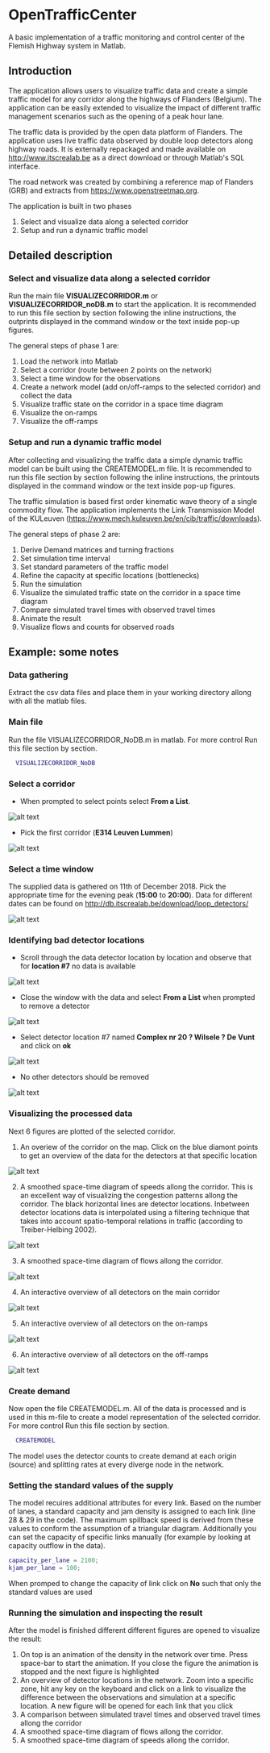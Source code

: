 # OpenTrafficCenter

A basic implementation of a traffic monitoring and control center of the Flemish Highway system in Matlab.


## Introduction

The application allows users to visualize traffic data and create a simple traffic model for any corridor along the highways of Flanders (Belgium). The application can be easily extended to visualize the impact of different traffic management scenarios such as the opening of a peak hour lane.

The traffic data is provided by the open data platform of Flanders.
The application uses live traffic data observed by double loop detectors along highway roads. 
It is externally repackaged and made available on http://www.itscrealab.be as a direct download or through Matlab's SQL interface.

The road network was created by combining a reference map of Flanders (GRB) and extracts from https://www.openstreetmap.org.

The application is built in two phases

1)	Select and visualize data along a selected corridor
2)	Setup and run a dynamic traffic model


## Detailed description

### Select and visualize data along a selected corridor

Run the main file  **VISUALIZECORRIDOR.m** or  **VISUALIZECORRIDOR_noDB.m** to start the application.
It is recommended to run this file section by section following the inline instructions, the outprints displayed in the command window or the text inside pop-up figures.

The general steps of phase 1 are:
1) Load the network into Matlab
2) Select a corridor (route between 2 points on the network)
3) Select a time window for the observations
4) Create a network model (add on/off-ramps to the selected corridor) and collect the data 
5) Visualize traffic state on the corridor in a space time diagram
6) Visualize the on-ramps
7) Visualize the off-ramps

### Setup and run a dynamic traffic model
After collecting and visualizing the traffic data a simple dynamic traffic model can be built using the CREATEMODEL.m file.
It is recommended to run this file section by section following the inline instructions, the printouts displayed in the command window or the text inside pop-up figures.

The traffic simulation is based first order kinematic wave theory of a single commodity flow. The application implements the Link Transmission Model of the KULeuven (https://www.mech.kuleuven.be/en/cib/traffic/downloads).

The general steps of phase 2 are:
1) Derive Demand matrices and turning fractions
2) Set simulation time interval
3) Set standard parameters of the traffic model 
4) Refine the capacity at specific locations (bottlenecks)
5) Run the simulation
6) Visualize the simulated traffic state on the corridor in a space time diagram
7) Compare simulated travel times with observed travel times
8) Animate the result
9) Visualize flows and counts for observed roads

## Example: some notes

### Data gathering
Extract the csv data files and place them in your working directory allong with all the matlab files.
### Main file
Run the file VISUALIZECORRIDOR_NoDB.m in matlab. For more control Run this file section by section.
```MATLAB
  VISUALIZECORRIDOR_NoDB
```
### Select a corridor
- When prompted to select points select  **From a List**. 

![alt text](https://github.com/HimpeWillem/OpenTrafficCenter/blob/master/FIGURES/SelectPoints.PNG)

- Pick the first corridor (**E314 Leuven Lummen**)

![alt text](https://github.com/HimpeWillem/OpenTrafficCenter/blob/master/FIGURES/SelectCorridor.PNG)

### Select a time window
The supplied data is gathered on 11th of December 2018. Pick the appropriate time for the evening peak (**15:00** to **20:00**). Data for different dates can be found on http://db.itscrealab.be/download/loop_detectors/ 

![alt text](https://github.com/HimpeWillem/OpenTrafficCenter/blob/master/FIGURES/SelectTime.PNG)

### Identifying bad detector locations
- Scroll through the data detector location by location and observe that for **location #7** no data is available

![alt text](https://github.com/HimpeWillem/OpenTrafficCenter/blob/master/FIGURES/NoData.PNG)

- Close the window with the data and select **From a List** when prompted to remove a detector

![alt text](https://github.com/HimpeWillem/OpenTrafficCenter/blob/master/FIGURES/RemoveDetector.PNG)

- Select detector location #7 named **Complex nr 20 ? Wilsele ? De Vunt** and click on **ok**

![alt text](https://github.com/HimpeWillem/OpenTrafficCenter/blob/master/FIGURES/RemoveLocation7.PNG)

- No other detectors should be removed

![alt text](https://github.com/HimpeWillem/OpenTrafficCenter/blob/master/FIGURES/NoMoreDetToDel.PNG)


### Visualizing the processed data
Next 6 figures are plotted of the selected corridor.

1) An overiew of the corridor on the map. Click on the blue diamont points to get an overview of the data for the detectors at that specific location

![alt text](https://github.com/HimpeWillem/OpenTrafficCenter/blob/master/FIGURES/SelectDataAtDetector.PNG)

2) A smoothed space-time diagram of speeds allong the corridor. This is an excellent way of visualizing the congestion patterns allong the corridor. The black horizontal lines are detector locations. Inbetween detector locations data is interpolated using a filtering technique that takes into account spatio-temporal relations in traffic (according to Treiber-Helbing 2002).

![alt text](https://github.com/HimpeWillem/OpenTrafficCenter/blob/master/FIGURES/Speed_Observations.PNG)

3) A smoothed space-time diagram of flows allong the corridor.

![alt text](https://github.com/HimpeWillem/OpenTrafficCenter/blob/master/FIGURES/Flow_Observations.PNG)

4) An interactive overview of all detectors on the main corridor 

![alt text](https://github.com/HimpeWillem/OpenTrafficCenter/blob/master/FIGURES/ObservationsMain.PNG)

5) An interactive overview of all detectors on the on-ramps

![alt text](https://github.com/HimpeWillem/OpenTrafficCenter/blob/master/FIGURES/ObservationsOnRamp.PNG)

6) An interactive overview of all detectors on the off-ramps

![alt text](https://github.com/HimpeWillem/OpenTrafficCenter/blob/master/FIGURES/ObservationsOff.PNG)

### Create demand 
Now open the file CREATEMODEL.m. All of the data is processed and is used in this m-file to create a model representation of the selected corridor. For more control Run this file section by section.
```MATLAB
  CREATEMODEL
```
The model uses the detector counts to create demand at each origin (source) and splitting rates at every diverge node in the network.

### Setting the standard values of the supply
The model recuires additional attributes for every link. Based on the number of lanes, a standard capacity and jam density is assigned to each link (line 28 & 29 in the code). The maximum spillback speed is derived from these values to conform the assumption of a triangular diagram. Additionally you can set the capacity of specific links manually (for example by looking at capacity outflow in the data).
```MATLAB
capacity_per_lane = 2100;
kjam_per_lane = 100;
```
When promped to change the capacity of link click on **No** such that only the standard values are used

### Running the simulation and inspecting the result
After the model is finished different different figures are opened to visualize the result:
1) On top is an animation of the density in the network over time. Press space-bar to start the animation. If you close the figure the animation is stopped and the next figure is highlighted 
2) An overview of detector locations in the network. Zoom into a specific zone, hit any key on the keyboard and click on a link to visualize the difference between the observations and simulation at a specific location. A new figure will be opened for each link that you click
3) A comparison between simulated travel times and observed travel times allong the corridor
4) A smoothed space-time diagram of flows allong the corridor.
5) A smoothed space-time diagram of speeds allong the corridor.


